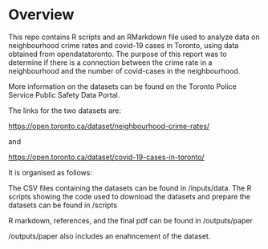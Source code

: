 # Overview

This repo contains R scripts and an RMarkdown file used to analyze data on neighbourhood crime rates and covid-19 cases in Toronto, using data obtained from opendatatoronto. The purpose of this report was to determine if there is a connection between the crime rate in a neighbourhood and the number of covid-cases in the neighbourhood. 

More information on the datasets can be found on the Toronto Police Service Public Safety Data Portal.

The links for the two datasets are:

https://open.toronto.ca/dataset/neighbourhood-crime-rates/

and 

https://open.toronto.ca/dataset/covid-19-cases-in-toronto/

It is organised as follows:

The CSV files containing the datasets can be found in /inputs/data. The R scripts showing the code used to download the datasets and prepare the datasets can be found in /scripts 

R markdown, references, and the final pdf can be found in /outputs/paper

/outputs/paper also includes an enahncement of the dataset. 
